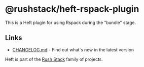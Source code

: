 # @rushstack/heft-rspack-plugin

This is a Heft plugin for using Rspack during the "bundle" stage.

## Links

- [CHANGELOG.md](https://github.com/microsoft/rushstack/blob/main/heft-plugins/heft-rspack-plugin/CHANGELOG.md) - Find
  out what's new in the latest version

Heft is part of the [Rush Stack](https://rushstack.io/) family of projects.
